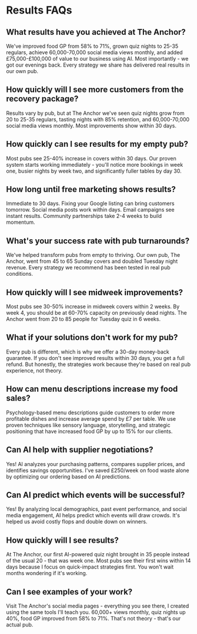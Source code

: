 # Results FAQs

## What results have you achieved at The Anchor?

We've improved food GP from 58% to 71%, grown quiz nights to 25-35 regulars, achieve 60,000-70,000 social media views monthly, and added £75,000-£100,000 of value to our business using AI. Most importantly - we got our evenings back. Every strategy we share has delivered real results in our own pub.

## How quickly will I see more customers from the recovery package?

Results vary by pub, but at The Anchor we've seen quiz nights grow from 20 to 25-35 regulars, tasting nights with 85% retention, and 60,000-70,000 social media views monthly. Most improvements show within 30 days.

## How quickly can I see results for my empty pub?

Most pubs see 25-40% increase in covers within 30 days. Our proven system starts working immediately - you'll notice more bookings in week one, busier nights by week two, and significantly fuller tables by day 30.

## How long until free marketing shows results?

Immediate to 30 days. Fixing your Google listing can bring customers tomorrow. Social media posts work within days. Email campaigns see instant results. Community partnerships take 2-4 weeks to build momentum.

## What's your success rate with pub turnarounds?

We've helped transform pubs from empty to thriving. Our own pub, The Anchor, went from 45 to 65 Sunday covers and doubled Tuesday night revenue. Every strategy we recommend has been tested in real pub conditions.

## How quickly will I see midweek improvements?

Most pubs see 30-50% increase in midweek covers within 2 weeks. By week 4, you should be at 60-70% capacity on previously dead nights. The Anchor went from 20 to 85 people for Tuesday quiz in 6 weeks.

## What if your solutions don't work for my pub?

Every pub is different, which is why we offer a 30-day money-back guarantee. If you don't see improved results within 30 days, you get a full refund. But honestly, the strategies work because they're based on real pub experience, not theory.

## How can menu descriptions increase my food sales?

Psychology-based menu descriptions guide customers to order more profitable dishes and increase average spend by £7 per table. We use proven techniques like sensory language, storytelling, and strategic positioning that have increased food GP by up to 15% for our clients.

## Can AI help with supplier negotiations?

Yes! AI analyzes your purchasing patterns, compares supplier prices, and identifies savings opportunities. I've saved £250/week on food waste alone by optimizing our ordering based on AI predictions.

## Can AI predict which events will be successful?

Yes! By analyzing local demographics, past event performance, and social media engagement, AI helps predict which events will draw crowds. It's helped us avoid costly flops and double down on winners.

## How quickly will I see results?

At The Anchor, our first AI-powered quiz night brought in 35 people instead of the usual 20 - that was week one. Most pubs see their first wins within 14 days because I focus on quick-impact strategies first. You won't wait months wondering if it's working.

## Can I see examples of your work?

Visit The Anchor's social media pages - everything you see there, I created using the same tools I'll teach you. 60,000+ views monthly, quiz nights up 40%, food GP improved from 58% to 71%. That's not theory - that's our actual pub.